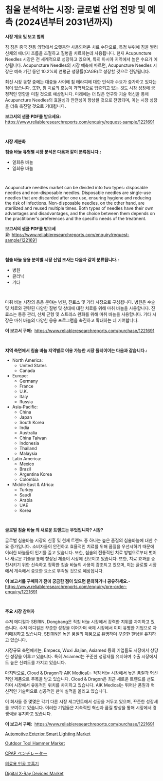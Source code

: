 <p><h1>침을 분석하는 시장: 글로벌 산업 전망 및 예측 (2024년부터 2031년까지)</h1></p><p><strong>시장 개요 및 보고 범위</strong></p>
<p><p>침 침은 중국 전통 의학에서 오랫동안 사용되어온 치료 수단으로, 특정 부위에 침을 찔러 신체의 에너지 흐름을 조절하고 질병을 치료하는데 사용됩니다. 현재 Acupuncture Needles 시장은 전 세계적으로 성장하고 있으며, 특히 아시아 지역에서 높은 수요가 예상됩니다. Acupuncture Needles의 시장 예측에 따르면, Acupuncture Needles 시장은 예측 기간 동안 10.2%의 연평균 성장률(CAGR)로 성장할 것으로 전망됩니다. </p><p>최신 시장 동향 중에는 대중들 사이에 침 테라피에 대한 인식과 수요가 증가하고 있다는 점이 있습니다. 또한, 침 치료의 효능이 과학적으로 입증되고 있는 것도 시장 성장에 긍정적인 영향을 미칠 것으로 예상됩니다. 미래에는 더 많은 연구와 기술 혁신을 통해 Acupuncture Needles의 효율성과 안전성이 향상될 것으로 전망되며, 이는 시장 성장을 더욱 촉진할 것으로 기대됩니다.</p></p>
<p><strong>보고서의 샘플 PDF를 받으세요:</strong> <a href="https://www.reliableresearchreports.com/enquiry/request-sample/1221691">https://www.reliableresearchreports.com/enquiry/request-sample/1221691</a></p>
<p>&nbsp;</p>
<p><strong>시장 세분화</strong></p>
<p><strong>침술 바늘 유형별 시장 분석은 다음과 같이 분류됩니다.:</strong></p>
<p><ul><li>일회용 바늘</li><li>일회용 바늘</li></ul></p>
<p>&nbsp;</p>
<p><p>Acupuncture needles market can be divided into two types: disposable needles and non-disposable needles. Disposable needles are single-use needles that are discarded after one use, ensuring hygiene and reducing the risk of infections. Non-disposable needles, on the other hand, are sterilized and reused multiple times. Both types of needles have their own advantages and disadvantages, and the choice between them depends on the practitioner's preferences and the specific needs of the treatment.</p></p>
<p><strong>보고서의 샘플 PDF를 받으세요:</strong>&nbsp;<a href="https://www.reliableresearchreports.com/enquiry/request-sample/1221691">https://www.reliableresearchreports.com/enquiry/request-sample/1221691</a></p>
<p>&nbsp;</p>
<p><strong> 침술 바늘 응용 분야별 시장 산업 조사는 다음과 같이 분류됩니다.:</strong></p>
<p><ul><li>병원</li><li>클리닉</li><li>기타</li></ul></p>
<p>&nbsp;</p>
<p><p>마취 바늘 시장의 응용 분야는 병원, 진료소 및 기타 시장으로 구성됩니다. 병원은 수술 및 치료와 관련된 다양한 질병 및 상태에 대한 치료를 위해 마취 바늘을 사용합니다. 진료소는 통증 관리, 신체 균형 및 스트레스 완화를 위해 마취 바늘을 사용합니다. 기타 시장은 마취 바늘의 다양한 응용 프로그램을 촉진하고 확대하는 데 기여합니다.</p></p>
<p><strong>이 보고서 구매:</strong>&nbsp; <a href="https://www.reliableresearchreports.com/purchase/1221691">https://www.reliableresearchreports.com/purchase/1221691</a></p>
<p>&nbsp;</p>
<p><strong>지역 측면에서 침술 바늘 지역별로 이용 가능한 시장 플레이어는 다음과 같습니다.:</strong></p>
<p><ul>
    <li>
        North America:
        <ul>
            <li>United States</li>
            <li>Canada</li>
        </ul>
    </li>
    <li>
        Europe:
        <ul>
            <li>Germany</li>
            <li>France</li>
            <li>U.K.</li>
            <li>Italy</li>
            <li>Russia</li>
        </ul>
    </li>
    <li>
        Asia-Pacific:
        <ul>
            <li>China</li>
            <li>Japan</li>
            <li>South Korea</li>
            <li>India</li>
            <li>Australia</li>
            <li>China Taiwan</li>
            <li>Indonesia</li>
            <li>Thailand</li>
            <li>Malaysia</li>
        </ul>
    </li>
    <li>
        Latin America:
        <ul>
            <li>Mexico</li>
            <li>Brazil</li>
            <li>Argentina Korea</li>
            <li>Colombia</li>
        </ul>
    </li>
    <li>
        Middle East & Africa:
        <ul>
            <li>Turkey</li>
            <li>Saudi</li>
            <li>Arabia</li>
            <li>UAE</li>
            <li>Korea</li>
        </ul>
    </li>
    </ul></p>
<p>&nbsp;</p>
<p><strong>글로벌 침술 바늘 의 새로운 트렌드는 무엇입니까? 시장?</strong></p>
<p><p>글로벌 침술바늘 시장의 신흥 및 현재 트렌드 중 하나는 높은 품질의 침술바늘에 대한 수요 증가입니다. 소비자들이 안전하고 효율적인 치료를 위해 품질을 우선시하기 때문에 이러한 바늘들이 인기를 끌고 있습니다. 또한, 침술의 전통적인 치료 방법으로부터 벗어나 새로운 기술을 통해 향상된 제품이 시장에 선보이고 있습니다. 또한, 치료 효과를 증진시키기 위한 신속하고 정확한 침술 바늘의 사용이 강조되고 있으며, 이는 글로벌 시장에서 계속해서 중요한 요소로 부각될 것으로 예상됩니다.</p></p>
<p><strong>이 보고서를 구매하기 전에 궁금한 점이 있으면 문의하거나 공유하세요.</strong>- <a href="https://www.reliableresearchreports.com/enquiry/pre-order-enquiry/1221691">https://www.reliableresearchreports.com/enquiry/pre-order-enquiry/1221691</a></p>
<p>&nbsp;</p>
<p><strong>주요 시장 참여자</strong></p>
<p><p>수저 메디컬과 SEIRIN, Dongbang은 적침 바늘 시장에서 강력한 지위를 차지하고 있습니다. 수저 메디컬은 꾸준한 성장을 이어가며 국제 시장에서 이미 유명한 기업으로 자리매김하고 있습니다. SEIRIN은 높은 품질의 제품으로 유명하며 꾸준한 팬덤을 유지하고 있습니다. </p><p>시장규모 측면에서는, Empecs, Wuxi Jiajian, Asiamed 등의 기업들도 시장에서 상당한 성장을 이루고 있습니다. 특히 Asiamed는 꾸준한 성장세를 유지하며 수출 시장에서도 높은 신뢰도를 가지고 있습니다.</p><p>마지막으로, Cloud & Dragon과 AIK Medical는 적침 바늘 시장에서 높은 품질과 혁신적인 제품으로 주목을 받고 있습니다. Cloud & Dragon은 최근 새로운 트렌드를 선도하며 시장에서 유동적인 위치를 차지하고 있습니다. AIK Medical는 뛰어난 품질과 혁신적인 기술력으로 성공적인 판매 실적을 올리고 있습니다.</p><p>이 회사들 중 몇몇은 각기 다른 시장 세그먼트에서 성공을 거두고 있으며, 꾸준한 성장세를 보여주고 있습니다. 이러한 기업들은 지속적인 혁신과 품질 향상을 통해 시장에서 경쟁력을 유지하고 있습니다.</p></p>
<p><strong>이 보고서 구매:</strong>&nbsp;&nbsp;<a href="https://www.reliableresearchreports.com/purchase/1221691">https://www.reliableresearchreports.com/purchase/1221691</a></p>
<p><p><a href="https://github.com/GroverBarry/Market-Research-Report-List-4/blob/main/automotive-exterior-smart-lighting-market.md">Automotive Exterior Smart Lighting Market</a></p><p><a href="https://issuu.com/reportprime-2/docs/outdoor-tool-hammer-market-size-2030.pptx">Outdoor Tool Hammer Market</a></p><p><a href="https://medium.com/@reliezer65/cpap-%E3%83%99%E3%83%B3%E3%83%81%E3%83%AC%E3%83%BC%E3%82%BF%E3%83%BC%E5%B8%82%E5%A0%B4%E8%A6%8F%E6%A8%A1-%E5%B8%82%E5%A0%B4%E5%B1%95%E6%9C%9B%E3%81%A8%E5%B8%82%E5%A0%B4%E4%BA%88%E6%B8%AC-2024%E5%B9%B4-2031%E5%B9%B4-59445c5ec5a7">CPAP ベンチレーター</a></p><p><a href="https://github.com/vsap75a286l/Market-Research-Report-List-1/blob/main/9915573188635.md">의료용 인공 호흡기</a></p><p><a href="https://fearless-okapi-6c8.notion.site/Digital-X-Ray-Devices-Market-Size-Focuses-on-Market-Dynamics-In-Depth-Analysis-and-Future-Projectio-65101533d5ed46b6a8033ec1d4f2cfb3">Digital X-Ray Devices Market</a></p></p>
